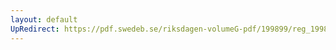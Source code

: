 ```yaml
---
layout: default
UpRedirect: https://pdf.swedeb.se/riksdagen-volumeG-pdf/199899/reg_199899/reg_199899_0390.pdf
---
```

